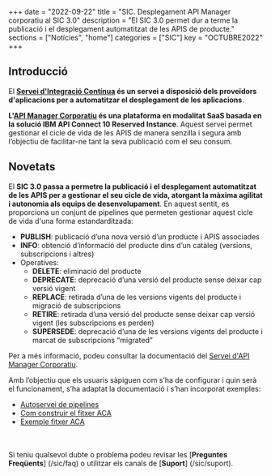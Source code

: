 +++
date        = "2022-09-22"
title       = "SIC. Desplegament API Manager corporatiu al SIC 3.0"
description = "El SIC 3.0 permet dur a terme la publicació i el desplegament automatitzat de les APIS de producte."
sections    = ["Notícies", "home"]
categories  = ["SIC"]
key         = "OCTUBRE2022"
+++

## Introducció

El **[Servei d'Integració Contínua](/sic/) és un servei a disposició dels proveïdors d'aplicacions per a automatitzar el desplegament
de les aplicacions**.

**L'[API Manager Corporatiu](/apim/) és una plataforma en modalitat SaaS basada en la solució IBM API Connect 10 Reserved Instance**.
Aquest servei permet gestionar el cicle de vida de les APIS de manera senzilla i segura amb l’objectiu de facilitar-ne
tant la seva publicació com el seu consum.

## Novetats

El **SIC 3.0 passa a permetre la publicació i el desplegament automatitzat de les APIS per a gestionar el seu cicle de vida,
atorgant la màxima agilitat i autonomia als equips de desenvolupament**. En aquest sentit, es proporciona un conjunt
de pipelines que permeten gestionar aquest cicle de vida d'una forma estandarditzada:

- **PUBLISH**: publicació d’una nova versió d’un producte i APIS associades
- **INFO**: obtenció d’informació del producte dins d’un catàleg (versions, subscripcions i altres)
- Operatives:
    * **DELETE**: eliminació del producte
    * **DEPRECATE**: deprecació d’una versió del producte sense deixar cap versió vigent
    * **REPLACE**: retirada d’una de les versions vigents del producte i migració de subscripcions
    * **RETIRE**: retirada d’una versió del producte sense deixar cap versió vigent (les subscripcions es perden)
    * **SUPERSEDE**: deprecació d’una de les versions vigents del producte i marcat de subscripcions “migrated”

Per a més informació, podeu consultar la documentació del [Servei d'API Manager Corporatiu](/apim/).

Amb l’objectiu que els usuaris sàpiguen com s’ha de configurar i quin serà el funcionament, s’ha adaptat la documentació i s’han
incorporat exemples:

- [Autoservei de pipelines](/sic30-serveis/autoservei-pipelines/)
- [Com construir el fitxer ACA](/sic30-guies/fitxer-aca/)
- [Exemple fitxer ACA](/related/sic/3.0/aca_despl_api_manager.yml)

<br/><br/>
Si teniu qualsevol dubte o problema podeu revisar les [**Preguntes Freqüents**] (/sic/faq) o utilitzar els canals de [**Suport**] (/sic/suport).